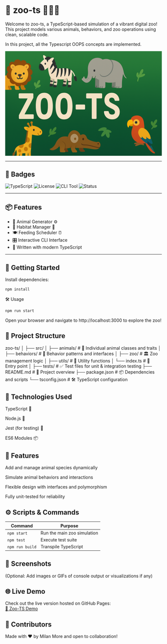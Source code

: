 # 🐾 zoo-ts 🐘🦓🦒

Welcome to zoo-ts, a TypeScript-based simulation of a vibrant digital zoo! This project models various animals, behaviors, and zoo operations using clean, scalable code.

In this project, all the Typescript OOPS concepts are implemented.

![Zoo-TS Banner](banner.png)

---

## 📛 Badges

![TypeScript](https://img.shields.io/badge/code-TypeScript-blue?logo=typescript)
![License](https://img.shields.io/badge/license-MIT-green)
![CLI Tool](https://img.shields.io/badge/tool-Plop-yellow)
![Status](https://img.shields.io/badge/status-Active-brightgreen)

---

## 📦 Features

- 🐅 Animal Generator ⚙️
- 🌴 Habitat Manager 🧱
- 🍽 Feeding Scheduler ⏰
- 🎛 Interactive CLI Interface
- 🧠 Written with modern TypeScript

---

## 🚀 Getting Started

Install dependencies:

```bash
npm install
```

🛠️ Usage

```bash
npm run start
```

Open your browser and navigate to http://localhost:3000 to explore the zoo!

## 📁 Project Structure

zoo-ts/
│
├── src/
│ ├── animals/ # 🦁 Individual animal classes and traits
│ ├── behaviors/ # 🧠 Behavior patterns and interfaces
│ ├── zoo/ # 🏛️ Zoo management logic
│ ├── utils/ # 🔧 Utility functions
│ └── index.ts # 🚪 Entry point
│
├── tests/ # ✅ Test files for unit & integration testing
├── README.md # 📘 Project overview
├── package.json # 📦 Dependencies and scripts
└── tsconfig.json # 🛠️ TypeScript configuration

## 🧰 Technologies Used

TypeScript 🧪

Node.js 🔧

Jest (for testing) 🧫

ES6 Modules 📦

## 🎯 Features

Add and manage animal species dynamically

Simulate animal behaviors and interactions

Flexible design with interfaces and polymorphism

Fully unit-tested for reliability

## ⚙️ Scripts & Commands

| Command         | Purpose                     |
| --------------- | --------------------------- |
| `npm start`     | Run the main zoo simulation |
| `npm test`      | Execute test suite          |
| `npm run build` | Transpile TypeScript        |

## 📸 Screenshots

(Optional: Add images or GIFs of console output or visualizations if any)

## 🌐 Live Demo

Check out the live version hosted on GitHub Pages:  
[🔗 Zoo-TS Demo](https://milanmmore.github.io/zoo-ts)

## 🙌 Contributors

Made with ❤️ by Milan More and open to collaboration!
